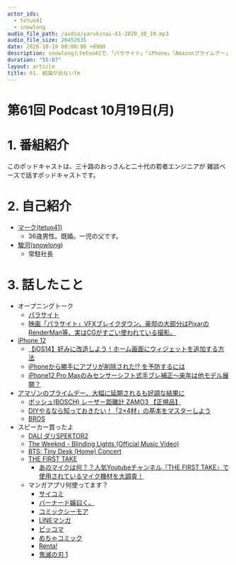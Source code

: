 ```yaml
---
actor_ids:
  - tetuo41
  - snowlong
audio_file_path: /audio/yarukinai-61-2020_10_19.mp3
audio_file_size: 26452635
date: 2020-10-19 00:00:00 +0900
description: snowlongとtetuo41で、「パラサイト」「iPhone」「Amazonプライムデー」「マンガアプリ」について話しました。
duration: "55:07"
layout: article
title: 61. 結論が出ないfm
---
```


# 第61回 Podcast 10月19日(月)

# 1. 番組紹介
  このポッドキャストは、三十路のおっさんと二十代の若者エンジニアが
  雑談ベースで話すポッドキャストです。

# 2. 自己紹介
- [マーク(tetuo41)](https://twitter.com/tetuo41)
  - 36歳男性。既婚。一児の父です。
- [駿河(snowlong)](https://twitter.com/_snowlong)
  - 常駐社長

# 3. 話したこと
- オープニングトーク
  - [パラサイト](http://www.parasite-mv.jp/)
  - [映画「パラサイト」VFXブレイクダウン。豪邸の大部分はPixarのRenderMan等、実はCGがすごい使われている撮影。](https://nicholastakeyama.com/blogsite/parasitevfxbreakdown/)
- [iPhone 12](https://jp.techcrunch.com/2020/10/14/2020-10-13-heres-everything-apple-announced-at-its-hi-speed-iphone-event-today/)
  - [【iOS14】好みに改造しよう！ホーム画面にウィジェットを追加する方法](https://iphone-mania.jp/manual/ios14-new-update-313789/)
  - [iPhoneから勝手にアプリが削除された!? を予防するには](https://news.mynavi.jp/article/20170828-ipadiphonehacks/)
  - [iPhone12 Pro Maxのみセンサーシフト式手ブレ補正〜来年は他モデル展開？](https://iphone-mania.jp/news-320731/)
- [アマゾンのプライムデー、大幅に延期されるも好調な結果に](https://japan.cnet.com/article/35161030/)
  - [ボッシュ(BOSCH) レーザー距離計 ZAMO3 【正規品】](https://www.amazon.co.jp/gp/product/B07P7NQ8LT/)
  - [DIYやるなら知っておきたい！「2×4材」の基本をマスターしよう](https://handiy-life.com/2x4-3/)
  - [BROS](https://www.wacoal.jp/bros/)
- スピーカー買ったよ
  - [DALI ダリSPEKTOR2](https://www.yodobashi.com/product/100000001003898201/)
  - [The Weeknd - Blinding Lights (Official Music Video)](youtube.com/watch?v=4NRXx6U8ABQ)
  - [BTS: Tiny Desk (Home) Concert](https://youtu.be/gFYAXsa7pe8)
  - [THE FIRST TAKE](https://www.youtube.com/channel/UC9zY_E8mcAo_Oq772LEZq8Q)
    - [あのマイクは何？？人気Youtubeチャンネル『THE FIRST TAKE』で使用されているマイク機材を大調査！](https://www.shimamura.co.jp/shop/nagoya/pa-rec/20200819/11826)
  - マンガアプリ何使ってます？
    - [サイコミ](https://cycomi.com/)
    - [バーナード嬢曰く。](https://www.amazon.co.jp/dp/B00JIFLWM8/)
    - [コミックシーモア](https://www.cmoa.jp/)
    - [LINEマンガ](https://manga.line.me/)
    - [ピッコマ](https://piccoma.com/web/)
    - [めちゃコミック](https://sp.comics.mecha.cc/)
    - [Renta!](https://renta.papy.co.jp/)
    - [鬼滅の刃 1](https://www.amazon.co.jp/dp/B01EJ7AK5O/)